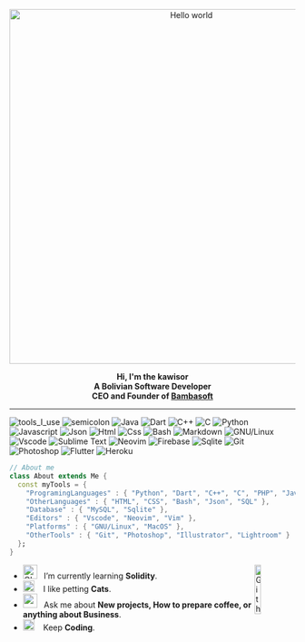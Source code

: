 <div align="center" width="50">

<img src="https://github.com/kawisor/kawisor/blob/main/images/coding.gif?raw=true" href="https://github.com/kawisor" alt="Hello world" width="625"/> <br>
 
  
<p><strong>Hi, I'm the kawisor
<br>A Bolivian Software Developer 
<br>CEO and Founder of <a href='http://bambasoft.com/' target="_blank">Bambasoft</a></strong></p>
</div>

<hr></hr>

![tools_I_use](https://img.shields.io/badge/-%F0%9F%9A%80%20Tools%20I%20use-orange)
![semicolon](https://img.shields.io/badge/-%3A-orange)
![Java](https://img.shields.io/badge/Java-ED8B00?style=flat&logo=java&logoColor=white)
![Dart](https://img.shields.io/badge/Dart-0175C2?style=flat&logo=dart&logoColor=white)
![C++](https://img.shields.io/badge/C%2B%2B-00599C?style=flat&logo=c%2B%2B&logoColor=white)
![C](https://img.shields.io/badge/C-00599C?style=flat&logo=c&logoColor=white)
![Python](https://img.shields.io/badge/Python-FFD43B?style=flat&logo=python&logoColor=darkgreen)
![Javascript](https://img.shields.io/badge/JavaScript-323330?style=flat&logo=javascript&logoColor=F7DF1E)
![Json](https://img.shields.io/badge/json-5E5C5C?style=flat&logo=json&logoColor=white)
![Html](https://img.shields.io/badge/HTML5-E34F26?style=flat&logo=html5&logoColor=white)
![Css](https://img.shields.io/badge/CSS3-1572B6?style=flat&logo=css3&logoColor=white)
![Bash](https://img.shields.io/badge/GNU%20Bash-4EAA25?style=flat&logo=GNU%20Bash&logoColor=white)
![Markdown](https://img.shields.io/badge/Markdown-000000?style=flat&logo=markdown&logoColor=white)
![GNU/Linux](https://img.shields.io/badge/Linux-FCC624?style=flat&logo=linux&logoColor=black)
![Vscode](https://img.shields.io/badge/Visual_Studio_Code-0078D4?style=flat&logo=visual%20studio%20code&logoColor=white)
![Sublime Text](https://img.shields.io/badge/sublime_text-%23575757.svg?&style=flat&logo=sublime-text&logoColor=important)
![Neovim](https://img.shields.io/badge/NeoVim-%2357A143.svg?&style=flat&logo=neovim&logoColor=white)
![Firebase](https://img.shields.io/badge/firebase-ffca28?style=flat&logo=firebase&logoColor=black)
![Sqlite](https://img.shields.io/badge/SQLite-07405E?style=flat&logo=sqlite&logoColor=white)
![Git](https://img.shields.io/badge/GIT-E44C30?style=flat&logo=git&logoColor=white)
![Photoshop](https://img.shields.io/badge/Adobe%20Photoshop-31A8FF?style=flat&logo=Adobe%20Photoshop&logoColor=black)
![Flutter](https://img.shields.io/badge/Flutter-02569B?style=flat&logo=flutter&logoColor=white)
![Heroku](https://img.shields.io/badge/Heroku-430098?style=flat&logo=heroku&logoColor=white)

```dart
// About me
class About extends Me { 
  const myTools = {  
    "ProgramingLanguages" : { "Python", "Dart", "C++", "C", "PHP", "Javascript" },
    "OtherLanguages" : { "HTML", "CSS", "Bash", "Json", "SQL" },
    "Database" : { "MySQL", "Sqlite" },
    "Editors" : { "Vscode", "Neovim", "Vim" },
    "Platforms" : { "GNU/Linux", "MacOS" },
    "OtherTools" : { "Git", "Photoshop", "Illustrator", "Lightroom" }
  };
}
```

-  <img alt="GIF" src="https://github.com/kawisor/kawisor/blob/main/images/dev.gif" width="25" /> &nbsp; I’m currently learning **Solidity**. <img width="15%" align="right" alt="Github Image" src="https://github.com/kawisor/kawisor/blob/main/images/github.gif?raw=true" /><br>
- <img src="https://github.com/kawisor/kawisor/blob/main/images/hyperkitty.gif?raw=true" width="20" />&nbsp;&nbsp;&nbsp; I like petting **Cats**. <br>
- <img src="https://github.com/kawisor/kawisor/blob/main/images/message.gif?raw=true" width="25" />&nbsp;&nbsp; Ask me about **New projects, How to prepare coffee, or anything about Business**. <br>
- <img src="https://github.com/kawisor/kawisor/blob/main/images/music.gif?raw=true" width="20" />&nbsp;&nbsp;&nbsp; Keep **Coding**. <br>

<div align="center" >

</div>

